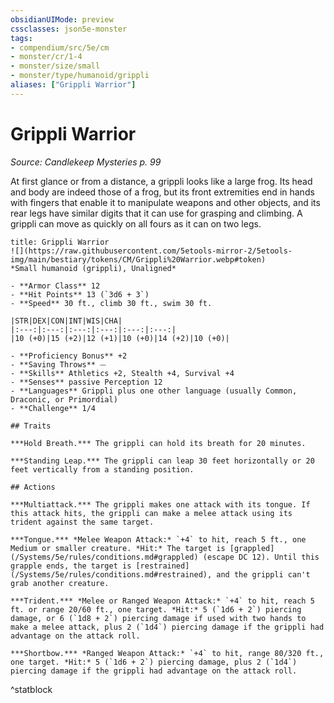 ```yaml
---
obsidianUIMode: preview
cssclasses: json5e-monster
tags:
- compendium/src/5e/cm
- monster/cr/1-4
- monster/size/small
- monster/type/humanoid/grippli
aliases: ["Grippli Warrior"]
---
```

# Grippli Warrior
*Source: Candlekeep Mysteries p. 99*  

At first glance or from a distance, a grippli looks like a large frog. Its head and body are indeed those of a frog, but its front extremities end in hands with fingers that enable it to manipulate weapons and other objects, and its rear legs have similar digits that it can use for grasping and climbing. A grippli can move as quickly on all fours as it can on two legs.

```ad-statblock
title: Grippli Warrior
![](https://raw.githubusercontent.com/5etools-mirror-2/5etools-img/main/bestiary/tokens/CM/Grippli%20Warrior.webp#token)
*Small humanoid (grippli), Unaligned*

- **Armor Class** 12
- **Hit Points** 13 (`3d6 + 3`)
- **Speed** 30 ft., climb 30 ft., swim 30 ft.

|STR|DEX|CON|INT|WIS|CHA|
|:---:|:---:|:---:|:---:|:---:|:---:|
|10 (+0)|15 (+2)|12 (+1)|10 (+0)|14 (+2)|10 (+0)|

- **Proficiency Bonus** +2
- **Saving Throws** ⏤
- **Skills** Athletics +2, Stealth +4, Survival +4
- **Senses** passive Perception 12
- **Languages** Grippli plus one other language (usually Common, Draconic, or Primordial)
- **Challenge** 1/4

## Traits

***Hold Breath.*** The grippli can hold its breath for 20 minutes.

***Standing Leap.*** The grippli can leap 30 feet horizontally or 20 feet vertically from a standing position.

## Actions

***Multiattack.*** The grippli makes one attack with its tongue. If this attack hits, the grippli can make a melee attack using its trident against the same target.

***Tongue.*** *Melee Weapon Attack:* `+4` to hit, reach 5 ft., one Medium or smaller creature. *Hit:* The target is [grappled](/Systems/5e/rules/conditions.md#grappled) (escape DC 12). Until this grapple ends, the target is [restrained](/Systems/5e/rules/conditions.md#restrained), and the grippli can't grab another creature.

***Trident.*** *Melee or Ranged Weapon Attack:* `+4` to hit, reach 5 ft. or range 20/60 ft., one target. *Hit:* 5 (`1d6 + 2`) piercing damage, or 6 (`1d8 + 2`) piercing damage if used with two hands to make a melee attack, plus 2 (`1d4`) piercing damage if the grippli had advantage on the attack roll.

***Shortbow.*** *Ranged Weapon Attack:* `+4` to hit, range 80/320 ft., one target. *Hit:* 5 (`1d6 + 2`) piercing damage, plus 2 (`1d4`) piercing damage if the grippli had advantage on the attack roll.
```
^statblock